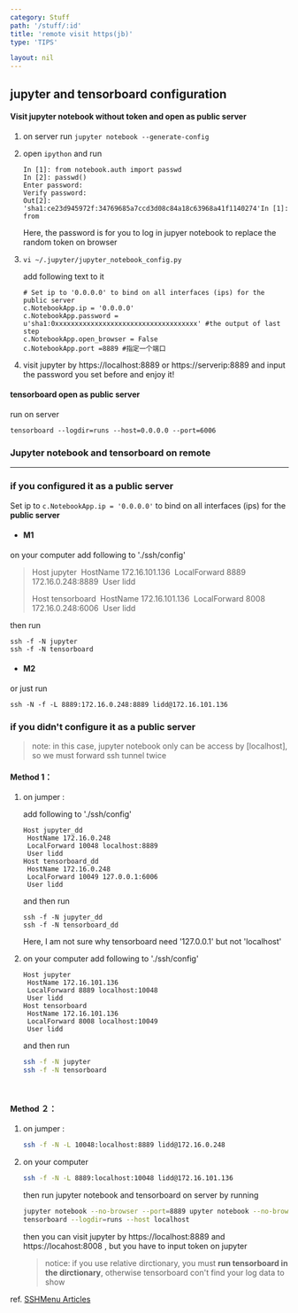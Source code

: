 ```yaml
---
category: Stuff
path: '/stuff/:id'
title: 'remote visit https(jb)'
type: 'TIPS'

layout: nil
---
```


## jupyter and tensorboard configuration

#### Visit jupyter notebook without token and open as public server

1. on server run `jupyter notebook --generate-config`

2. open `ipython` and run

   ```
   In [1]: from notebook.auth import passwd
   In [2]: passwd()
   Enter password: 
   Verify password: 
   Out[2]: 'sha1:ce23d945972f:34769685a7ccd3d08c84a18c63968a41f1140274'In [1]: from 
   ```

   Here, the password is for you to log in jupyer notebook to replace the random token on browser

3. ```
   vi ~/.jupyter/jupyter_notebook_config.py
   ```

   add following text to it

   ```
   # Set ip to '0.0.0.0' to bind on all interfaces (ips) for the public server
   c.NotebookApp.ip = '0.0.0.0'
   c.NotebookApp.password = u'sha1:0xxxxxxxxxxxxxxxxxxxxxxxxxxxxxxxxxxxx' #the output of last step
   c.NotebookApp.open_browser = False
   c.NotebookApp.port =8889 #指定一个端口
   ```

4. visit jupyter by https://localhost:8889 or https://serverip:8889 and input the password you set before and enjoy it!

#### tensorboard open as public server

run on server

```
tensorboard --logdir=runs --host=0.0.0.0 --port=6006
```

### Jupyter notebook and tensorboard on remote

----

### if you configured it as a public server

Set ip to `c.NotebookApp.ip = '0.0.0.0'` to bind on all interfaces (ips) for the **public server**

* #### M1

 on your computer add following to './ssh/config'

> Host jupyter
> ​	HostName 172.16.101.136
> ​	LocalForward 8889 172.16.0.248:8889
> ​	User lidd
>
> Host tensorboard
> ​	HostName 172.16.101.136
> ​	LocalForward 8008 172.16.0.248:6006
> ​	User lidd

then run 

```
ssh -f -N jupyter
ssh -f -N tensorboard
```

* #### M2

 or just run

```
ssh -N -f -L 8889:172.16.0.248:8889 lidd@172.16.101.136
```

### if you didn't configure it as a public server

> note: in this case, jupyter notebook only can be access by [localhost], so we must forward ssh tunnel twice

#### Method 1：

1. on jumper :

   add following to './ssh/config'

   ```
   Host jupyter_dd
   	HostName 172.16.0.248
   	LocalForward 10048 localhost:8889
   	User lidd
   Host tensorboard_dd 
   	HostName 172.16.0.248
   	LocalForward 10049 127.0.0.1:6006
   	User lidd
   ```

   and then run 

   ```
   ssh -f -N jupyter_dd
   ssh -f -N tensorboard_dd
   ```

   Here, I am not sure why tensorboard need '127.0.0.1' but not 'localhost'

2. on your computer add following to './ssh/config'

   ```
   Host jupyter
   	HostName 172.16.101.136
   	LocalForward 8889 localhost:10048
   	User lidd
   Host tensorboard
   	HostName 172.16.101.136
   	LocalForward 8008 localhost:10049
   	User lidd
   ```

   and then run 

   ```bash
   ssh -f -N jupyter
   ssh -f -N tensorboard
   ```

   ​	

#### Method ２：

1. on jumper :

   ```bash
   ssh -f -N -L 10048:localhost:8889 lidd@172.16.0.248
   ```

2. on your computer 

   ```bash
   ssh -f -N -L 8889:localhost:10048 lidd@172.16.101.136
   ```

   then run jupyter notebook and tensorboard on server by running

   ```bash
   jupyter notebook --no-browser --port=8889 upyter notebook --no-browser --port=8889
   tensorboard --logdir=runs --host localhost 
   ```

   then you can visit jupyter by https://localhost:8889 and https://locahost:8008 , but you have to input token on jupyter

   > notice: if you use relative dirctionary, you must **run tensorboard in the dirctionary**, otherwise tensorboard con't find your log data to show



ref. [SSHMenu Articles](http://sshmenu.sourceforge.net/articles/)




